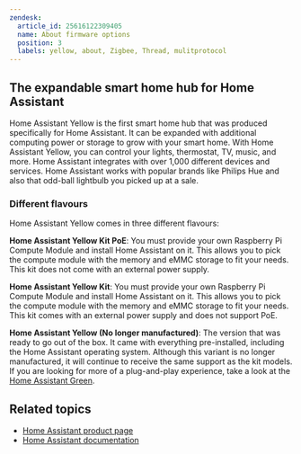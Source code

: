 ```yaml
---
zendesk:
  article_id: 25616122309405
  name: About firmware options
  position: 3
  labels: yellow, about, Zigbee, Thread, mulitprotocol
---
```


## The expandable smart home hub for Home Assistant

Home Assistant Yellow is the first smart home hub that was produced specifically for Home Assistant. It can be expanded with additional computing power or storage to grow with your smart home. With Home Assistant Yellow, you can control your lights, thermostat, TV, music, and more. Home Assistant integrates with over 1,000 different devices and services. Home Assistant works with popular brands like Philips Hue and also that odd-ball lightbulb you picked up at a sale.

### Different flavours

Home Assistant Yellow comes in three different flavours:

**Home Assistant Yellow Kit PoE**: You must provide your own Raspberry Pi Compute Module and install Home Assistant on it. This allows you to pick the compute module with the memory and eMMC storage to fit your needs. This kit does not come with an external power supply.

**Home Assistant Yellow Kit**: You must provide your own Raspberry Pi Compute Module and install Home Assistant on it. This allows you to pick the compute module with the memory and eMMC storage to fit your needs. This kit comes with an external power supply and does not support PoE.

**Home Assistant Yellow (No longer manufactured)**: The version that was ready to go out of the box. It came with everything pre-installed, including the Home Assistant operating system. Although this variant is no longer manufactured, it will continue to receive the same support as the kit models. If you are looking for more of a plug-and-play experience, take a look at the [Home Assistant Green](https://www.home-assistant.io/green/).

## Related topics

- [Home Assistant product page](https://www.home-assistant.io/yellow/)
- [Home Assistant documentation](https://www.home-assistant.io/)
